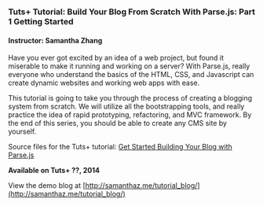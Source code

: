### Tuts+ Tutorial: Build Your Blog From Scratch With Parse.js: Part 1 Getting Started

#### Instructor: Samantha Zhang

Have you ever got excited by an idea of a web project, but found it miserable to make it running and working on a server? With Parse.js, really everyone who understand the basics of the HTML, CSS, and Javascript can create dynamic websites and working web apps with ease. 

This tutorial is going to take you through the process of creating a blogging system from scratch. We will utilize all the bootstrapping tools, and really practice the idea of rapid prototyping, refactoring, and MVC framework. By the end of this series, you should be able to create any CMS site by yourself.

Source files for the Tuts+ tutorial: [Get Started Building Your Blog with Parse.js](https://code.tutsplus.com/tutorials/get-started-building-your-blog-with-parsejs--cms-21997)

**Available on Tuts+ ??, 2014**

View the demo blog at [http://samanthaz.me/tutorial_blog/](http://samanthaz.me/tutorial_blog/)